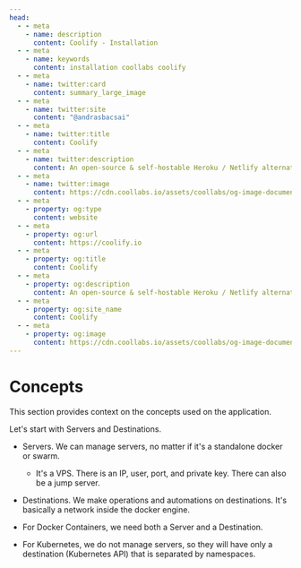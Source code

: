 ```yaml
---
head:
  - - meta
    - name: description
      content: Coolify - Installation
  - - meta
    - name: keywords
      content: installation coollabs coolify
  - - meta
    - name: twitter:card
      content: summary_large_image
  - - meta
    - name: twitter:site
      content: "@andrasbacsai"
  - - meta
    - name: twitter:title
      content: Coolify
  - - meta
    - name: twitter:description
      content: An open-source & self-hostable Heroku / Netlify alternative.
  - - meta
    - name: twitter:image
      content: https://cdn.coollabs.io/assets/coollabs/og-image-documentation.png
  - - meta
    - property: og:type
      content: website
  - - meta
    - property: og:url
      content: https://coolify.io
  - - meta
    - property: og:title
      content: Coolify
  - - meta
    - property: og:description
      content: An open-source & self-hostable Heroku / Netlify alternative.
  - - meta
    - property: og:site_name
      content: Coolify
  - - meta
    - property: og:image
      content: https://cdn.coollabs.io/assets/coollabs/og-image-documentation.png
---
```


# Concepts

This section provides context on the concepts used on the application.

Let's start with Servers and Destinations.

- Servers. We can manage servers, no matter if it's a standalone docker or swarm.
  - It's a VPS. There is an IP, user, port, and private key. There can also be a jump server.
- Destinations. We make operations and automations on destinations. It's basically a network inside the docker engine.

- For Docker Containers, we need both a Server and a Destination.
- For Kubernetes, we do not manage servers, so they will have only a destination (Kubernetes API) that is separated by namespaces.
